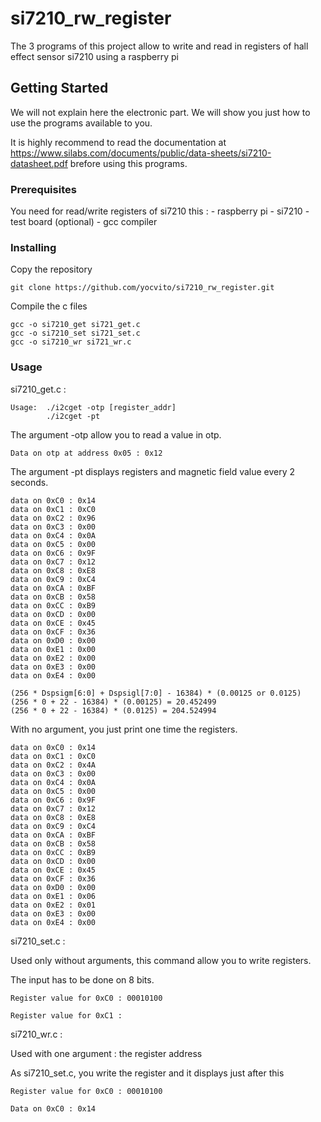 # si7210_rw_register

The 3 programs of this project allow to write and read in registers of hall effect sensor si7210 using a raspberry pi 

## Getting Started

We will not explain here the electronic part. We will show you just how to use the programs available to you.

It is highly recommend to read the documentation at https://www.silabs.com/documents/public/data-sheets/si7210-datasheet.pdf brefore using this programs.

### Prerequisites

You need for read/write registers of si7210 this :
    - raspberry pi
    - si7210
    - test board (optional)
    - gcc compiler

### Installing

Copy the repository

```
git clone https://github.com/yocvito/si7210_rw_register.git
```

Compile the c files

```
gcc -o si7210_get si721_get.c
gcc -o si7210_set si721_set.c
gcc -o si7210_wr si721_wr.c
```

### Usage

si7210_get.c :

```
Usage:  ./i2cget -otp [register_addr]
        ./i2cget -pt
```

The argument -otp allow you to read a value in otp.
```
Data on otp at address 0x05 : 0x12
```

The argument -pt displays registers and magnetic field value every 2 seconds.
```
data on 0xC0 : 0x14
data on 0xC1 : 0xC0
data on 0xC2 : 0x96
data on 0xC3 : 0x00
data on 0xC4 : 0x0A
data on 0xC5 : 0x00
data on 0xC6 : 0x9F
data on 0xC7 : 0x12
data on 0xC8 : 0xE8
data on 0xC9 : 0xC4
data on 0xCA : 0xBF
data on 0xCB : 0x58
data on 0xCC : 0xB9
data on 0xCD : 0x00
data on 0xCE : 0x45
data on 0xCF : 0x36
data on 0xD0 : 0x00
data on 0xE1 : 0x00
data on 0xE2 : 0x00
data on 0xE3 : 0x00
data on 0xE4 : 0x00

(256 * Dspsigm[6:0] + Dspsigl[7:0] - 16384) * (0.00125 or 0.0125)
(256 * 0 + 22 - 16384) * (0.00125) = 20.452499
(256 * 0 + 22 - 16384) * (0.0125) = 204.524994
```

With no argument, you just print one time the registers.
```
data on 0xC0 : 0x14
data on 0xC1 : 0xC0
data on 0xC2 : 0x4A
data on 0xC3 : 0x00
data on 0xC4 : 0x0A
data on 0xC5 : 0x00
data on 0xC6 : 0x9F
data on 0xC7 : 0x12
data on 0xC8 : 0xE8
data on 0xC9 : 0xC4
data on 0xCA : 0xBF
data on 0xCB : 0x58
data on 0xCC : 0xB9
data on 0xCD : 0x00
data on 0xCE : 0x45
data on 0xCF : 0x36
data on 0xD0 : 0x00
data on 0xE1 : 0x06
data on 0xE2 : 0x01
data on 0xE3 : 0x00
data on 0xE4 : 0x00
```

si7210_set.c :

Used only without arguments, this command allow you to write registers.

The input has to be done on 8 bits.
```
Register value for 0xC0 : 00010100

Register value for 0xC1 :

```

si7210_wr.c :

Used with one argument : the register address

As si7210_set.c, you write the register and it displays just after this
```
Register value for 0xC0 : 00010100

Data on 0xC0 : 0x14
```
